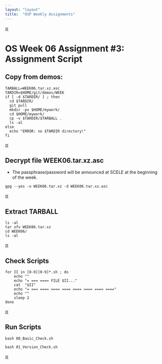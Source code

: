 ```yaml
---
layout: "layout"
title:  "OSP Weekly Assignments"
---
```


[&#x213C;](#idxXXX)<br id="idx000">

# OS Week 06 Assignment #3: Assignment Script

## Copy from demos:
```
TARBALL=WEEK06.tar.xz.asc
TARDIR=$HOME/git/demos/WEEK
if [ -d $TARDIR/ ] ; then
  cd $TARDIR/
  git pull
  mkdir -pv $HOME/mywork/
  cd $HOME/mywork/
  cp -v $TARDIR/$TARBALL .
  ls -al
else
  echo "ERROR: no $TARDIR directory!"
fi

```

[&#x213C;](#idxXXX)<br id="idx001">

## Decrypt file WEEK06.tar.xz.asc

* The passphrase/password will be announced at SCELE at the beginning of the week.

```
gpg --yes -o WEEK06.tar.xz -d WEEK06.tar.xz.asc

```

[&#x213C;](#)<br id="idx002">
## Extract TARBALL
```
ls -al
tar xfv WEEK06.tar.xz
cd WEEK06/
ls -al

```

[&#x213C;](#)<br id="idx003">
## Check Scripts
```
for II in [0-9][0-9]*.sh ; do
    echo ""
    echo "= === ==== FILE $II..."
    cat  "$II"
    echo "= === ==== ==== ==== ==== ==== ==== ===="
    echo ""
    sleep 2
done

```

[&#x213C;](#)<br id="idx004">
## Run Scripts
```
bash 00_Basic_Check.sh

bash 01_Version_Check.sh

```

[&#x213C;](#)<br id="idxXXX">
<br>


